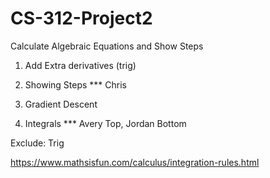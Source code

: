 # CS-312-Project2
Calculate Algebraic Equations and Show Steps

1. Add Extra derivatives (trig)

2. Showing Steps *** Chris

3. Gradient Descent

4. Integrals *** Avery Top, Jordan Bottom

Exclude: Trig

https://www.mathsisfun.com/calculus/integration-rules.html
